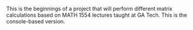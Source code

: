 This is the beginnings of a project that will perform different matrix calculations based on MATH 1554 lectures taught at GA Tech.
This is the console-based version.
